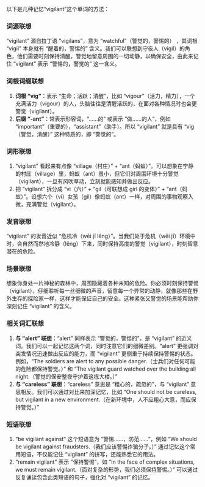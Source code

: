 以下是几种记忆“vigilant”这个单词的方法：

### 词源联想
“vigilant” 源自拉丁语 “vigilans”，意为 “watchful”（警觉的，警惕的） ，其词根 “vigil” 本身就有 “醒着的，警惕的” 含义。我们可以联想到守夜人（vigil）的角色，他们需要时刻保持清醒，警觉地留意周围的一切动静，以确保安全，由此来记住 “vigilant” 表示 “警惕的，警觉的” 这一含义。

### 词根词缀联想
1. **词根 “vig”**：表示 “生命；活跃；清醒”，比如 “vigour”（活力，精力），一个充满活力（vigour）的人，头脑往往是清醒活跃的，在面对各种情况时也会更警觉（vigilant）。
2. **后缀 “-ant”**：常表示形容词，“……的” 或表示 “做……的人”，例如 “important”（重要的），“assistant”（助手）。所以 “vigilant” 就是具有 “vig（警觉，清醒）” 这种特质的，即 “警觉的”。

### 词形联想
1. “vigilant” 看起来有点像 “village（村庄）” + “ant（蚂蚁）”。可以想象在宁静的村庄（village）里，蚂蚁（ant）虽小，但它们对周围环境十分警觉（vigilant），一旦有风吹草动，立刻就能感知并做出反应。
2. 把 “vigilant” 拆分成 “vi（六）” + “gil（可联想成 girl 的变体）” + “ant（蚂蚁）”。设想六个（vi）女孩（gil）像蚂蚁（ant）一样，对周围的事物观察入微，充满警觉（vigilant）。

### 发音联想
“vigilant” 的发音近似 “危机冷（wēi jī lěng）”。当我们处于危机（wēi jī）环境中时，会自然而然地冷静（lěng）下来，同时保持高度的警觉（vigilant），时刻留意潜在的危险。

### 场景联想
想象你身处一片神秘的森林中，周围隐藏着各种未知的危险。你必须时刻保持警惕（vigilant），仔细聆听每一丝细微的声音，留意每一个异常的动静，就像那些在野外生存的探险家一样，这样才能保证自己的安全。这种紧张又警觉的场景能帮助你深刻记住 “vigilant” 的含义。

### 相关词汇联想
1. **与 “alert” 联想**：“alert” 同样表示 “警觉的，警惕的”，是 “vigilant” 的近义词。我们可以一起记忆这两个词，同时注意它们的细微差别。“alert” 更强调对突发情况迅速做出反应的能力，而 “vigilant” 更侧重于持续保持警惕的状态。例如，“The soldiers are alert to any possible danger.（士兵们对任何可能的危险都保持警觉。）” 和 “The vigilant guard watched over the building all night.（警觉的保安整夜守护着这栋大楼。）”
2. **与 “careless” 联想**：“careless” 意思是 “粗心的，疏忽的”，与 “vigilant” 意思相反。我们可以通过对比来加深记忆，比如 “One should not be careless, but vigilant in a new environment.（在新环境中，人不应粗心大意，而应保持警觉。）”

### 短语联想
1. “be vigilant against” 这个短语意为 “警惕……，防范……”，例如 “We should be vigilant against fraudsters.（我们应该警惕诈骗分子。）” 通过记忆这个常用短语，不仅能记住 “vigilant” 的拼写，还能熟悉它的用法。
2. “remain vigilant” 表示 “保持警惕”，如 “In the face of complex situations, we must remain vigilant.（面对复杂的形势，我们必须保持警惕。）” 可以通过反复诵读包含此类短语的句子，强化对 “vigilant” 的记忆。 